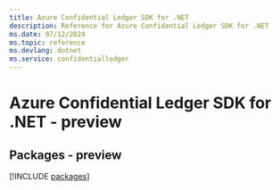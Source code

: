 ```yaml
---
title: Azure Confidential Ledger SDK for .NET
description: Reference for Azure Confidential Ledger SDK for .NET
ms.date: 07/12/2024
ms.topic: reference
ms.devlang: dotnet
ms.service: confidentialledger
---
```

# Azure Confidential Ledger SDK for .NET - preview
## Packages - preview
[!INCLUDE [packages](confidential-ledger-index.md)]